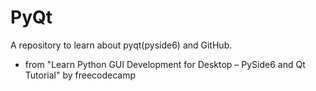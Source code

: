 # PyQt
A repository to learn about pyqt(pyside6) and GitHub.

- from "Learn Python GUI Development for Desktop – PySide6 and Qt Tutorial" by freecodecamp
